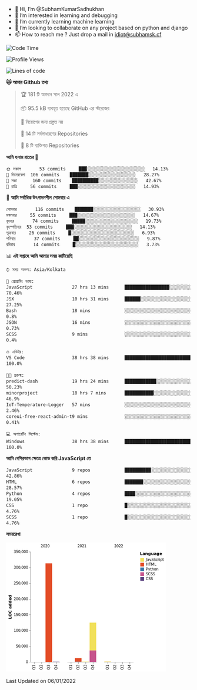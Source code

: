 - 👋 Hi, I’m @SubhamKumarSadhukhan
- 👀 I’m interested in learning and debugging
- 🌱 I’m currently learning machine learning
- 💞️ I’m looking to collaborate on any project based on python and django
- 📫 How to reach me ?
      Just drop a mail in idiot@subhamsk.cf

<!---
SubhamKumarSadhukhan/SubhamKumarSadhukhan is a ✨ special ✨ repository because its `README.md` (this file) appears on your GitHub profile.
You can click the Preview link to take a look at your changes.
--->


<!--START_SECTION:waka-->
![Code Time](http://img.shields.io/badge/Code%20Time-41%20hrs%2058%20mins-blue)

![Profile Views](http://img.shields.io/badge/%E0%A6%AA%E0%A7%8D%E0%A6%B0%E0%A7%8B%E0%A6%AB%E0%A6%BE%E0%A6%87%E0%A6%B2%20%E0%A6%A6%E0%A6%B0%E0%A7%8D%E0%A6%B6%E0%A6%A8-73-blue)

![Lines of code](https://img.shields.io/badge/%E0%A6%B9%E0%A7%8D%E0%A6%AF%E0%A6%BE%E0%A6%B2%E0%A7%8B%20%E0%A6%93%E0%A6%AF%E0%A6%BC%E0%A6%BE%E0%A6%B0%E0%A7%8D%E0%A6%B2%E0%A7%8D%E0%A6%A1%20%E0%A6%A5%E0%A7%87%E0%A6%95%E0%A7%87%20%E0%A6%86%E0%A6%AE%E0%A6%BF%20%E0%A6%B2%E0%A6%BF%E0%A6%96%E0%A7%87%E0%A6%9B%E0%A6%BF-453%20Thousand%20%E0%A6%95%E0%A7%8B%E0%A6%A1%E0%A7%87%E0%A6%B0%20%E0%A6%B2%E0%A6%BE%E0%A6%87%E0%A6%A8-blue)

**🐱 আমার Github তথ্য** 

> 🏆 181 টি অবদান সাল 2022 এ
 > 
> 📦 95.5 kB ব্যবহৃত হয়েছে GitHub এর স্টরেজের 
 > 
> 🚫 নিয়োগের জন্য প্রস্তুত নয়
 > 
> 📜 14 টি সর্বসাধারণের Repositories 
 > 
> 🔑 8 টি ব্যক্তিগত Repositories  
 > 
**আমি হলাম রাতের 🦉** 

```text
🌞 সকাল       53 commits     ███░░░░░░░░░░░░░░░░░░░░░░   14.13% 
🌆 দিনেরবেলা  106 commits    ███████░░░░░░░░░░░░░░░░░░   28.27% 
🌃 সন্ধা      160 commits    ██████████░░░░░░░░░░░░░░░   42.67% 
🌙 রাত্রি     56 commits     ███░░░░░░░░░░░░░░░░░░░░░░   14.93%

```
📅 **আমি সর্বাধিক উৎপাদনশীল সোমবার এ** 

```text
সোমবার       116 commits    ███████░░░░░░░░░░░░░░░░░░   30.93% 
মঙ্গলবার     55 commits     ███░░░░░░░░░░░░░░░░░░░░░░   14.67% 
বুধবার       74 commits     █████░░░░░░░░░░░░░░░░░░░░   19.73% 
বৃহস্পতিবার  53 commits     ███░░░░░░░░░░░░░░░░░░░░░░   14.13% 
শুক্রবার     26 commits     █░░░░░░░░░░░░░░░░░░░░░░░░   6.93% 
শনিবার       37 commits     ██░░░░░░░░░░░░░░░░░░░░░░░   9.87% 
রবিবার       14 commits     █░░░░░░░░░░░░░░░░░░░░░░░░   3.73%

```


📊 **এই সপ্তাহে আমি আমার সময় কাটিয়েছি** 

```text
⌚︎ সময় অঞ্চল: Asia/Kolkata

💬 প্রোগ্রামিং ভাষা: 
JavaScript               27 hrs 13 mins      █████████████████░░░░░░░░   70.46% 
JSX                      10 hrs 31 mins      ██████░░░░░░░░░░░░░░░░░░░   27.25% 
Bash                     18 mins             ░░░░░░░░░░░░░░░░░░░░░░░░░   0.8% 
JSON                     16 mins             ░░░░░░░░░░░░░░░░░░░░░░░░░   0.73% 
SCSS                     9 mins              ░░░░░░░░░░░░░░░░░░░░░░░░░   0.4%

🔥 এডিটর: 
VS Code                  38 hrs 38 mins      █████████████████████████   100.0%

🐱‍💻 প্রকল্ম: 
predict-dash             19 hrs 24 mins      ████████████░░░░░░░░░░░░░   50.23% 
minorproject             18 hrs 7 mins       ███████████░░░░░░░░░░░░░░   46.9% 
IoT-Temperature-Logger   57 mins             ░░░░░░░░░░░░░░░░░░░░░░░░░   2.46% 
coreui-free-react-admin-t9 mins              ░░░░░░░░░░░░░░░░░░░░░░░░░   0.41%

💻 অপারেটিং সিস্টেম: 
Windows                  38 hrs 38 mins      █████████████████████████   100.0%

```

**আমি বেশিরভাগ ক্ষেত্রে কোড করি JavaScript তে** 

```text
JavaScript               9 repos             ██████████░░░░░░░░░░░░░░░   42.86% 
HTML                     6 repos             ███████░░░░░░░░░░░░░░░░░░   28.57% 
Python                   4 repos             ████░░░░░░░░░░░░░░░░░░░░░   19.05% 
CSS                      1 repo              █░░░░░░░░░░░░░░░░░░░░░░░░   4.76% 
SCSS                     1 repo              █░░░░░░░░░░░░░░░░░░░░░░░░   4.76%

```


**সময়রেখা**

![Chart not found](https://raw.githubusercontent.com/SubhamKumarSadhukhan/SubhamKumarSadhukhan/main/charts/bar_graph.png) 


 Last Updated on 06/01/2022
<!--END_SECTION:waka-->
